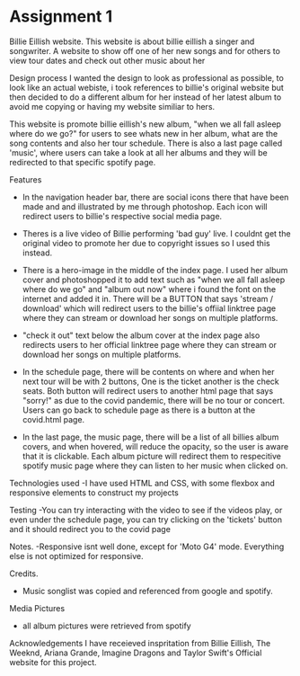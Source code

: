 # Assignment 1
Billie Eillish website.
This website is about billie eillish a singer and songwriter. A website to show off one of her new songs
and for others to view tour dates and check out other music about her

Design process
I wanted the design to look as professional as possible, to look like an actual webiste, i took references to billie's original website but then decided to do a different album for her instead of her latest album to avoid me copying or having my website similiar to hers.

This website is promote billie eillish's new album, "when we all fall asleep where do we go?" for users to see whats new in her album, what are the song contents and also her tour schedule. There is also a last page called 'music', where users can take a look at all her albums and they will be redirected to that specific spotify page.

Features
- In the navigation header bar, there are social icons there that have been made and and illustrated by me through photoshop. Each icon will redirect users to billie's respective social media page.

- Theres is a live video of Billie performing 'bad guy' live. I couldnt get the original video to promote her due to copyright issues so I used this instead.

- There is a hero-image in the middle of the index page. I used her album cover and photoshopped it to add text such as "when we all fall asleep where do we go" and "album out now" where i found the font on the internet and added it in. There will be a BUTTON that says 'stream / download' which will redirect users to the billie's offiial linktree page where they can stream or download her songs on multiple platforms.

- "check it out" text below the album cover at the index page also redirects users to her official linktree page where they can stream or download her songs on multiple platforms.

- In the schedule page, there will be contents on where and when her next tour will be with 2 buttons, One is the ticket another is the check seats. Both button will redirect users to another html page that says "sorry!" as due to the covid pandemic, there will be no tour or concert. Users can go back to schedule page as there is a button at the covid.html page.

- In the last page, the music page, there will be a list of all billies album covers, and when hovered, will reduce the opacity, so the user is aware that it is clickable. Each album picture will redirect them to respecitive spotify music page where they can listen to her music when clicked on.

Technologies used
-I have used HTML and CSS, with some flexbox and responsive elements to construct my projects

Testing
-You can try interacting with the video to see if the videos play, or even under the schedule page, you can try clicking on the 'tickets' button and it should redirect you to the covid page

Notes. 
-Responsive isnt well done, except for 'Moto G4' mode. Everything else is not optimized for responsive.

Credits.
- Music songlist was copied and referenced from google and spotify.

Media Pictures
- all album pictures were retrieved from spotify

Acknowledgements
I have receieved inspritation from Billie Eillish, The Weeknd, Ariana Grande, Imagine Dragons and Taylor Swift's Official website for this project.
